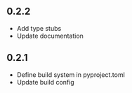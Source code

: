 ## 0.2.2
* Add type stubs
* Update documentation

## 0.2.1
* Define build system in pyproject.toml
* Update build config
